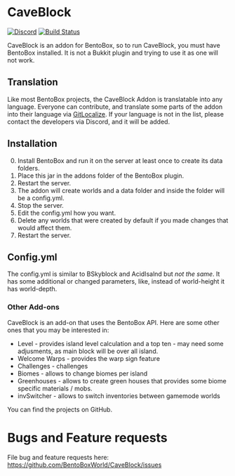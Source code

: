 # CaveBlock

[![Discord](https://img.shields.io/discord/272499714048524288.svg?logo=discord)](https://discord.bentobox.world)
[![Build Status](https://ci.codemc.org/buildStatus/icon?job=BentoBoxWorld/CaveBlock)](https://ci.codemc.org/job/BentoBoxWorld/job/CaveBlock/)

CaveBlock is an addon for BentoBox, so to run CaveBlock, you must have BentoBox installed. It is not a Bukkit plugin and trying to use it as one will not work.

## Translation

Like most BentoBox projects, the CaveBlock Addon is translatable into any language. Everyone can contribute, and translate some parts of the addon into their language via [GitLocalize](https://gitlocalize.com/repo/2968).
If your language is not in the list, please contact the developers via Discord, and it will be added.

## Installation

0. Install BentoBox and run it on the server at least once to create its data folders.
1. Place this jar in the addons folder of the BentoBox plugin.
2. Restart the server.
3. The addon will create worlds and a data folder and inside the folder will be a config.yml.
4. Stop the server.
5. Edit the config.yml how you want.
6. Delete any worlds that were created by default if you made changes that would affect them.
7. Restart the server.

## Config.yml

The config.yml is similar to BSkyblock and AcidIsalnd but *not the same*. It has some additional or changed parameters, like,
instead of world-height it has world-depth.

### Other Add-ons

CaveBlock is an add-on that uses the BentoBox API. Here are some other ones that you may be interested in:

* Level - provides island level calculation and a top ten - may need some adjusments, as main block will be over all island.
* Welcome Warps - provides the warp sign feature
* Challenges - challenges
* Biomes - allows to change biomes per island
* Greenhouses - allows to create green houses that provides some biome specific materials / mobs.
* invSwitcher - allows to switch inventories between gamemode worlds

You can find the projects on GitHub.

Bugs and Feature requests
=========================
File bug and feature requests here: https://github.com/BentoBoxWorld/CaveBlock/issues
